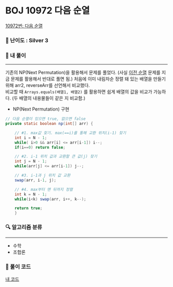 # BOJ 10972 다음 순열
[10972번: 다음 순열](https://www.acmicpc.net/problem/10972)

### 📌 난이도 :  Silver 3

### 💬 내 풀이

---
기존의 NP(Next Permutation)을 활용해서 문제를 풀었다. (사실 [이전 순열](https://www.acmicpc.net/problem/10973) 문제를 지금 문제를 활용해서 반대로 풀면 됨.)
처음에 이미 내림차순 정렬 돼 있는 배열을 만들기 위해 arr2, reverseArr를 선언해서 비교했다.  
비교할 때 `Arrays.equals(배열1, 배열2)` 를 활용하면 쉽게 배열의 값을 비교가 가능하다. (두 배열의 내용물들이 같은 지 비교함.) 
- NP(Next Permutation) 구현
```java
// 다음 순열이 있으면 true, 없으면 false
private static boolean np(int[] arr) {

    // #1. max값 찾기. max(==i)를 통해 교환 위치(i-1) 찾기
    int i = N - 1;
    while( i>0 && arr[i] <= arr[i-1]) i--;
    if(i==0) return false;

    // #2. i-1 위치 값과 교환할 큰 값(j) 찾기
    int j = N - 1;
    while(arr[j] <= arr[i-1]) j--;

    // #3. i-1과 j 위치 값 교환
    swap(arr, i-1, j);

    // #4. max부터 맨 뒤까지 정렬
    int k = N - 1;
    while(i<k) swap(arr, i++, k--);

    return true;
    }
```

### 🔍 알고리즘 분류

---
- 수학
- 조합론

### 📝 풀이 코드
[내 코드](https://github.com/newjini/Algo_study/blob/master/Java/src/implementation/BOJ10972_%EB%8B%A4%EC%9D%8C%EC%88%9C%EC%97%B4.java)